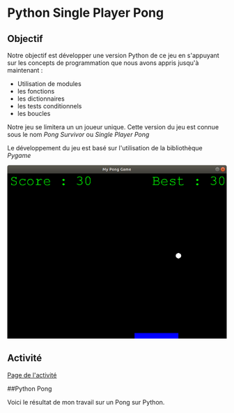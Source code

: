 # Python Single Player Pong

## Objectif

Notre objectif est développer une version Python de ce jeu en s'appuyant sur les concepts de programmation que nous avons appris jusqu'à maintenant :

* Utilisation de modules
* les fonctions
* les dictionnaires
* les tests conditionnels
* les boucles

Notre jeu se limitera un un joueur unique. Cette version du jeu est connue sous le nom *_Pong Survivor_* ou *_Single Player Pong_*

Le développement du jeu est basé sur l'utilisation de la bibliothèque *Pygame*

![](myPong.png)

## Activité

[Page de l'activité](http://silanus.fr/nsi/premiere/pong/pong.html)

##Python Pong

Voici le résultat de mon travail sur un Pong sur Python.
